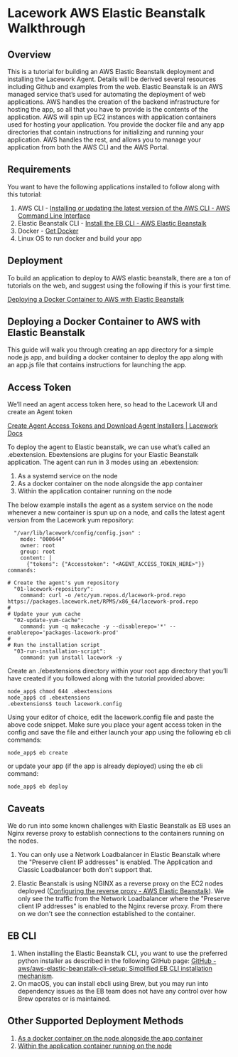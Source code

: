 # Lacework AWS Elastic Beanstalk Walkthrough

## Overview
This is a tutorial for building an AWS Elastic Beanstalk deployment and installing the Lacework Agent. Details will be derived several resources including Github and examples from the web. Elastic Beanstalk is an AWS managed service that’s used for automating the deployment of web applications. AWS handles the creation of the backend infrastructure for hosting the app, so all that you have to provide is the contents of the application. AWS will spin up EC2 instances with application containers used for hosting your application. You provide the docker file and any app directories that contain instructions for initializing and running your application. AWS handles the rest, and allows you to manage your application from both the AWS CLI and the AWS Portal. 

## Requirements
You want to have the following applications installed to follow along with this tutorial:

1. AWS CLI - [Installing or updating the latest version of the AWS CLI - AWS Command Line Interface](https://docs.aws.amazon.com/cli/latest/userguide/getting-started-install.html)  
2. Elastic Beanstalk CLI - [Install the EB CLI - AWS Elastic Beanstalk](https://docs.aws.amazon.com/elasticbeanstalk/latest/dg/eb-cli3-install.html)  
3. Docker - [Get Docker](https://docs.docker.com/get-docker/) 
4. Linux OS to run docker and build your app

## Deployment
To build an application to deploy to AWS elastic beanstalk, there are a ton of tutorials on the web, and suggest using the following if this is your first time.

[Deploying a Docker Container to AWS with Elastic Beanstalk](https://sommershurbaji.medium.com/deploying-a-docker-container-to-aws-with-elastic-beanstalk-28adfd6e7e95)

## Deploying a Docker Container to AWS with Elastic Beanstalk  

This guide will walk you through creating an app directory for a simple node.js app, and building a docker container to deploy the app along with an app.js file that contains instructions for launching the app. 

## Access Token
We’ll need an agent access token here, so head to the Lacework UI and create an Agent token

[Create Agent Access Tokens and Download Agent Installers | Lacework Docs](https://docs.lacework.com/create-agent-access-tokens-and-download-agent-installers)
 
To deploy the agent to Elastic beanstalk, we can use what’s called an .ebextension. Ebextensions are plugins for your Elastic Beanstalk application. The agent can run in 3 modes using an .ebextension:

1. As a systemd service on the node
2. As a docker container on the node alongside the app container
3. Within the application container running on the node

The below example installs the agent as a system service on the node whenever a new container is spun up on a node, and calls the latest agent version from the Lacework yum repository:


```files:
  "/var/lib/lacework/config/config.json" :
    mode: "000644"
    owner: root
    group: root
    content: |
      {"tokens": {"Accesstoken": "<AGENT_ACCESS_TOKEN_HERE>"}}
commands:

# Create the agent's yum repository
  "01-lacework-repository":
    command: curl -o /etc/yum.repos.d/lacework-prod.repo https://packages.lacework.net/RPMS/x86_64/lacework-prod.repo
#
# Update your yum cache
  "02-update-yum-cache":
    command: yum -q makecache -y --disablerepo='*' --enablerepo='packages-lacework-prod'
#
# Run the installation script
  "03-run-installation-script":
    command: yum install lacework -y
```

 

Create an ./ebextensions directory within your root app directory that you’ll have created if you followed along with the tutorial provided above:


```node_app$ mkdir .ebextensions
node_app$ chmod 644 .ebextensions
node_app$ cd .ebextensions
.ebextensions$ touch lacework.config
```

Using your editor of choice, edit the lacework.config file and paste the above code snippet. Make sure you place your agent access token in the config and save the file and either launch your app using the following eb cli commands:

```node_app$ eb init
node_app$ eb create
```

or update your app (if the app is already deployed) using the eb cli command:

```
node_app$ eb deploy
```

## Caveats
We do run into some known challenges with Elastic Beanstalk as EB uses an Nginx reverse proxy to establish connections to the containers running on the nodes. 

1. You can only use a Network Loadbalancer in Elastic Beanstalk where the "Preserve client IP addresses" is enabled. The Application and Classic Loadbalancer both don't support that.

2. Elastic Beanstalk is using NGINX as a reverse proxy on the EC2 nodes deployed ([Configuring the reverse proxy - AWS Elastic Beanstalk](https://docs.aws.amazon.com/elasticbeanstalk/latest/dg/java-se-nginx.html)). We only see the traffic from the Network Loadbalancer where the "Preserve client IP addresses" is enabled to the Nginx reverse proxy. From there on we don't see the connection established to the container.

## EB CLI
1. When installing the Elastic Beanstalk CLI, you want to use the preferred python installer as described in the following GitHub page: [GitHub - aws/aws-elastic-beanstalk-cli-setup: Simplified EB CLI installation mechanism](https://github.com/aws/aws-elastic-beanstalk-cli-setup).  
2. On macOS, you can install ebcli using Brew, but you may run into dependency issues as the EB team does not have any control over how Brew operates or is maintained.  


## Other Supported Deployment Methods
1. [As a docker container on the node alongside the app container](https://github.com/automatecloud/lacework-aws-elastic-beanstalk/tree/main/my-tweet-app)
2. [Within the application container running on the node](https://github.com/automatecloud/lacework-aws-elastic-beanstalk/tree/main/my-tweet-app-insidecontainer)
